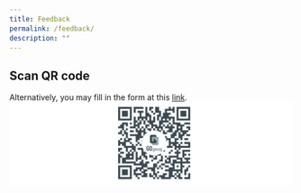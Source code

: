 ```yaml
---
title: Feedback
permalink: /feedback/
description: ""
---
```

## Scan QR code
Alternatively, you may fill in the form at this [link](https://go.gov.sg/pswlf-ogp-feedback).
![](/images/final%202.png)
